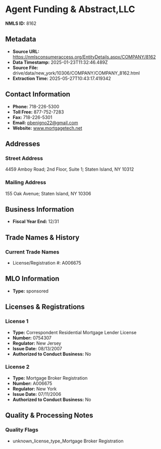 # Agent Funding & Abstract,LLC

**NMLS ID:** 8162

## Metadata
- **Source URL:** https://nmlsconsumeraccess.org/EntityDetails.aspx/COMPANY/8162
- **Data Timestamp:** 2025-01-23T11:32:46.489Z
- **Source File:** drive/data/new_york/10306/COMPANY/COMPANY_8162.html
- **Extraction Time:** 2025-05-27T10:43:17.419342

## Contact Information
- **Phone:** 718-226-5300
- **Toll Free:** 877-752-7283
- **Fax:** 718-226-5301
- **Email:** pbenigno22@gmail.com
- **Website:** www.mortgagetech.net

## Addresses
### Street Address
4459 Amboy Road; 2nd Floor, Suite 1; Staten Island, NY 10312

### Mailing Address
155 Oak Avenue; Staten Island, NY 10306

## Business Information
- **Fiscal Year End:** 12/31

## Trade Names & History
### Current Trade Names
- License/Registration #: A006675

## MLO Information
- **Type:** sponsored

## Licenses & Registrations

### License 1
- **Type:** Correspondent Residential Mortgage Lender License
- **Number:** 0754307
- **Regulator:** New Jersey
- **Issue Date:** 08/13/2007
- **Authorized to Conduct Business:** No

### License 2
- **Type:** Mortgage Broker Registration
- **Number:** A006675
- **Regulator:** New York
- **Issue Date:** 07/11/2006
- **Authorized to Conduct Business:** No

## Quality & Processing Notes
### Quality Flags
- unknown_license_type_Mortgage Broker Registration
